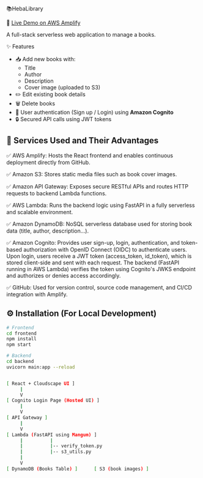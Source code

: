 
📚HebaLibrary

🔗 [Live Demo on AWS Amplify](https://main.d1llsbuu5xubt1.amplifyapp.com/)

A full-stack serverless web application to manage a books.  

  ✨ Features

- 📥 Add new books with:
  - Title
  - Author
  - Description
  - Cover image (uploaded to S3)
- ✏️ Edit existing book details
- 🗑️ Delete books
- 👤 User authentication (Sign up / Login) using **Amazon Cognito**
- 🔒 Secured API calls using JWT tokens


## 🧰 Services Used and Their Advantages

✅ AWS Amplify:
Hosts the React frontend and enables continuous deployment directly from GitHub.

✅ Amazon S3:
Stores static media files such as book cover images.


✅ Amazon API Gateway:
Exposes secure RESTful APIs and routes HTTP requests to backend Lambda functions.

✅ AWS Lambda:
Runs the backend logic using FastAPI in a fully serverless and scalable environment.

✅ Amazon DynamoDB:
NoSQL serverless database used for storing book data (title, author, description...).

✅ Amazon Cognito:
Provides user sign-up, login, authentication, and token-based authorization with OpenID Connect (OIDC) to authenticate users. Upon login, users receive a JWT token (access_token, id_token), which is stored client-side and sent with each request. The backend (FastAPI running in AWS Lambda) verifies the token using Cognito's JWKS endpoint and authorizes or denies access accordingly.

✅ GitHub:
Used for version control, source code management, and CI/CD integration with Amplify.



## ⚙️ Installation (For Local Development)
```bash
# Frontend
cd frontend
npm install
npm start

# Backend
cd backend
uvicorn main:app --reload


[ React + Cloudscape UI ]
     |
     V
[ Cognito Login Page (Hosted UI) ]
     |
     V
[ API Gateway ]
     |
     V
[ Lambda (FastAPI using Mangum) ]
     |          |
     |          |-- verify_token.py
     |          |-- s3_utils.py
     |
     V
[ DynamoDB (Books Table) ]      [ S3 (book images) ]
